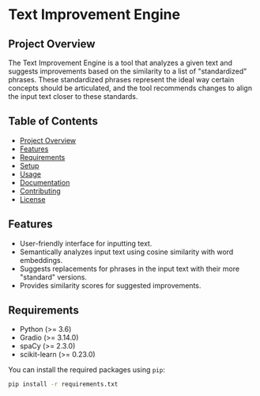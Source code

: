 # Text Improvement Engine

## Project Overview

The Text Improvement Engine is a tool that analyzes a given text and suggests improvements based on the similarity to a list of "standardized" phrases. These standardized phrases represent the ideal way certain concepts should be articulated, and the tool recommends changes to align the input text closer to these standards.

## Table of Contents

- [Project Overview](#project-overview)
- [Features](#features)
- [Requirements](#requirements)
- [Setup](#setup)
- [Usage](#usage)
- [Documentation](#documentation)
- [Contributing](#contributing)
- [License](#license)

## Features

- User-friendly interface for inputting text.
- Semantically analyzes input text using cosine similarity with word embeddings.
- Suggests replacements for phrases in the input text with their more "standard" versions.
- Provides similarity scores for suggested improvements.

## Requirements

- Python (>= 3.6)
- Gradio (>= 3.14.0)
- spaCy (>= 2.3.0)
- scikit-learn (>= 0.23.0)

You can install the required packages using `pip`:

```bash
pip install -r requirements.txt
